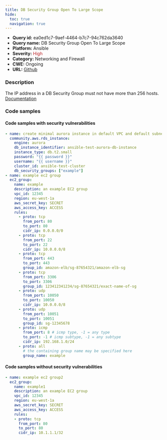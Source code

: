 ```yaml
---
title: DB Security Group Open To Large Scope
hide:
  toc: true
  navigation: true
---
```


<style>
  .highlight .hll {
    background-color: #ff171742;
  }
  .md-content {
    max-width: 1100px;
    margin: 0 auto;
  }
</style>

-   **Query id:** ea0ed1c7-9aef-4464-b7c7-94c762da3640
-   **Query name:** DB Security Group Open To Large Scope
-   **Platform:** Ansible
-   **Severity:** <span style="color:#bb2124">High</span>
-   **Category:** Networking and Firewall
-   **CWE:** Ongoing
-   **URL:** [Github](https://github.com/Checkmarx/kics/tree/master/assets/queries/ansible/aws/db_security_group_open_to_large_scope)

### Description
The IP address in a DB Security Group must not have more than 256 hosts.<br>
[Documentation](https://docs.ansible.com/ansible/latest/collections/amazon/aws/ec2_group_module.html#ansible-collections-amazon-aws-ec2-group-module)

### Code samples
#### Code samples with security vulnerabilities
```yaml title="Positive test num. 1 - yaml file" hl_lines="22"
- name: create minimal aurora instance in default VPC and default subnet group
  community.aws.rds_instance:
    engine: aurora
    db_instance_identifier: ansible-test-aurora-db-instance
    instance_type: db.t2.small
    password: "{{ password }}"
    username: "{{ username }}"
    cluster_id: ansible-test-cluster
    db_security_groups: ["example"]
- name: example ec2 group
  ec2_group:
    name: example
    description: an example EC2 group
    vpc_id: 12345
    region: eu-west-1a
    aws_secret_key: SECRET
    aws_access_key: ACCESS
    rules:
      - proto: tcp
        from_port: 80
        to_port: 80
        cidr_ip: 0.0.0.0/0
      - proto: tcp
        from_port: 22
        to_port: 22
        cidr_ip: 10.0.0.0/8
      - proto: tcp
        from_port: 443
        to_port: 443
        group_id: amazon-elb/sg-87654321/amazon-elb-sg
      - proto: tcp
        from_port: 3306
        to_port: 3306
        group_id: 123412341234/sg-87654321/exact-name-of-sg
      - proto: udp
        from_port: 10050
        to_port: 10050
        cidr_ip: 10.0.0.0/8
      - proto: udp
        from_port: 10051
        to_port: 10051
        group_id: sg-12345678
      - proto: icmp
        from_port: 8 # icmp type, -1 = any type
        to_port: -1 # icmp subtype, -1 = any subtype
        cidr_ip: 192.168.1.0/24
      - proto: all
        # the containing group name may be specified here
        group_name: example

```


#### Code samples without security vulnerabilities
```yaml title="Negative test num. 1 - yaml file"
- name: example ec2 group2
  ec2_group:
    name: example1
    description: an example EC2 group
    vpc_id: 12345
    region: eu-west-1a
    aws_secret_key: SECRET
    aws_access_key: ACCESS
    rules:
    - proto: tcp
      from_port: 80
      to_port: 80
      cidr_ip: 10.1.1.1/32

```
